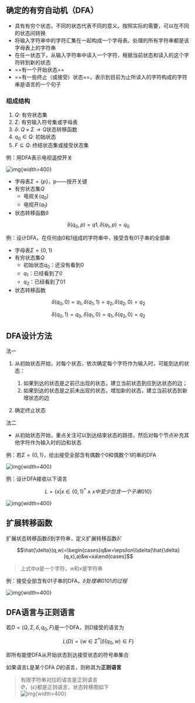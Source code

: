 ## 确定的有穷自动机（DFA）

- 具有有穷个状态，不同的状态代表不同的意义。按照实际的需要，可以在不同的状态间转换
- 将输入字符串中的字符汇集在一起构成一个字母表。处理的所有字符串都是该字母表上的字符串
- 在任一状态下，从输入字符串中读入一个字符，根据当前状态和读入的这个字符转到新的状态
- ==有一个开始状态==
- ==有一些终止（或接受）状态==，表示到目前为止所读入的字符构成的字符串是语言的一个句子

### 组成结构

1. $Q$: 有穷状态集
2. $\Sigma$: 有穷输入符号集或字母表
3. $\delta$: $Q\times \Sigma\to Q$状态转移函数
4. $q_0\in Q$: 初始状态
5. $F\subseteq Q$: 终结状态集或接受状态集

例：用DFA表示电视遥控开关

![img](https://github.com/dinorextim/dinorextim.github.io/blob/main/docs/images/xsyy2-2.png?raw=true){width=400}

- 字母表$\Sigma=\{p\}$，p——按开关键
- 有穷状态集$Q$
    - 电视关($q_0$)
    - 电视开($q_1$)
- 状态转移函数$\delta$

$$\delta(q_0,p)=q1,\delta(q_1,p)=q_0$$

例：设计DFA，在任何由0和1组成的字符串中，接受含有01子串的全部串

- 字母表$\Sigma=\{0,1\}$
- 有穷状态集$Q$
    - 初始状态$q_0$：还没有看到0
    - $q_1$：已经看到了0
    - $q_2$：已经看到了01
- 状态转移函数

$$\delta(q_0,0)=q_1,\delta(q_1,1)=q_2,\delta(q_2,0)=q_2$$

$$\delta(q_0,1)=q_0,\delta(q_1,0)=q_1,\delta(q_2,0)=q_2$$

## DFA设计方法

法一

1. 从初始状态开始，对每个状态，依次确定每个字符作为输入时，可能到达的状态：
      
      1. 如果到达的状态是之前已出现的状态，建立当前状态到应到达状态的边；
      2. 如果到达的状态是之前未出现的状态，增加新的状态，建立当前状态到新增状态的边

2. 确定终止状态

法二

-  从初始状态开始，重点关注可以到达结束状态的路径，然后对每个节点补充其他字符作为输入时的边和状态

例：若$\Sigma=\{0,1\}$，给出接受全部含有偶数个0和偶数个1的串的DFA

![img](https://github.com/dinorextim/dinorextim.github.io/blob/main/docs/images/xsyy2-3.png?raw=true){width=400}

例：设计DFA接收以下语言

$$L=\{x|x\in \{0,1\}^* \wedge x中至少包含一个子串010\}$$

![img](https://github.com/dinorextim/dinorextim.github.io/blob/main/docs/images/xsyy2-4.png?raw=true){width=400}

## 扩展转移函数

扩展状态转移函数$\delta$到字符串，定义扩展转移函数$\hat{\delta}$:

$$\hat{\delta}(q,w)=\begin{cases}q&w=\epsilon\\\delta(\hat{\delta}(q,x),a)&w=xa\end{cases}$$

> 上式中$a$是一个字符，$w$和$x$是字符串

例：接受全部含有01子串的DFA，$\hat{\delta}处理串0101的过程$

![img](https://github.com/dinorextim/dinorextim.github.io/blob/main/docs/images/xsyy2-5.png?raw=true){width=400}

## DFA语言与正则语言

若$D=(Q,\Sigma,\delta,q_0,F)$是一个DFA，则$D$接受的语言为

$$L(D)=\{w\in \Sigma^*|\hat{\delta}(q_0,w)\in F\}$$

即所有能使DFA从开始状态到达接受状态的符号串集合

如果语言$L$是某个DFA $D$的语言，则称其为**正则语言**

> 有限字符串对应的语言是正则语言<br>
> $\Phi$，$\{\epsilon\}$都是正则语言，状态转移图如下<br>
> ![img](https://github.com/dinorextim/dinorextim.github.io/blob/main/docs/images/xsyy2-6.png?raw=true){width=400}